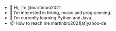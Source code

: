 - 👋 Hi, I’m @martinbro2021
- 👀 I’m interested in hiking, music and programming.
- 🌱 I’m currently learning Python and Java.
- 📫 How to reach me martinbro2021[at]yahoo-de

<!---
martinbro2021/martinbro2021 is a ✨ special ✨ repository because its `README.md` (this file) appears on your GitHub profile.
You can click the Preview link to take a look at your changes.
--->
